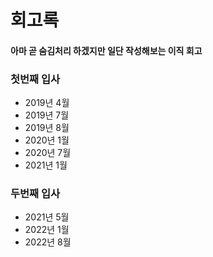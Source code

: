 # 회고록
#### 아마 곧 숨김처리 하겠지만 일단 작성해보는 이직 회고

### 첫번째 입사
- 2019년 4월
- 2019년 7월
- 2019년 8월
- 2020년 1월
- 2020년 7월
- 2021년 1월
### 두번째 입사
- 2021년 5월
- 2022년 1월
- 2022년 8월
